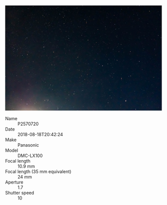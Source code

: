[![P2570720](/photos/hd/P2570720.jpg)](/photos/full/P2570720.jpg?raw=true)

<dl>
  <dt>Name</dt>
  <dd>P2570720</dd>
  <dt>Date</dt>
  <dd>2018-08-18T20:42:24</dd>
  <dt>Make</dt>
  <dd>Panasonic</dd>
  <dt>Model</dt>
  <dd>DMC-LX100</dd>
  <dt>Focal length</dt>
  <dd>10.9 mm</dd>
  <dt>Focal length (35 mm equivalent)</dt>
  <dd>24 mm</dd>
  <dt>Aperture</dt>
  <dd>1.7</dd>
  <dt>Shutter speed</dt>
  <dd>10</dd>
</dl>

